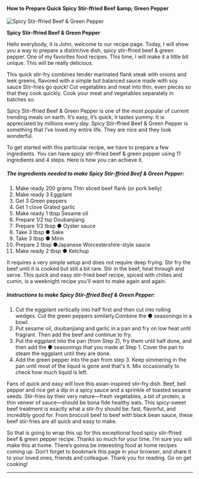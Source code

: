             

#### How to Prepare Quick Spicy Stir-ffried Beef &amp;amp; Green Pepper

![Spicy Stir-ffried Beef &amp; Green Pepper](https://img-global.cpcdn.com/recipes/5288105404792832/751x532cq70/spicy-stir-ffried-beef-green-pepper-recipe-main-photo.jpg)

**Spicy Stir-ffried Beef &amp; Green Pepper**

Hello everybody, it is John, welcome to our recipe page. Today, I will show you a way to prepare a distinctive dish, spicy stir-ffried beef & green pepper. One of my favorites food recipes. This time, I will make it a little bit unique. This will be really delicious.

This quick stir-fry combines tender marinated flank steak with onions and leek greens, flavored with a simple but balanced sauce made with soy sauce Stir-fries go quick! Cut vegetables and meat into thin, even pieces so that they cook quickly. Cook your meat and vegetables separately in batches so.

Spicy Stir-ffried Beef & Green Pepper is one of the most popular of current trending meals on earth. It’s easy, it’s quick, it tastes yummy. It is appreciated by millions every day. Spicy Stir-ffried Beef & Green Pepper is something that I’ve loved my entire life. They are nice and they look wonderful.

To get started with this particular recipe, we have to prepare a few ingredients. You can have spicy stir-ffried beef & green pepper using 11 ingredients and 4 steps. Here is how you can achieve it.

##### The ingredients needed to make Spicy Stir-ffried Beef & Green Pepper:

1.  Make ready 200 grams Thin sliced beef flank (or pork belly)
2.  Make ready 3 Eggplant
3.  Get 3 Green peppers
4.  Get 1 clove Grated garlic
5.  Make ready 1 tbsp Sesame oil
6.  Prepare 1/2 tsp Doubanjiang
7.  Prepare 1/2 tbsp ● Oyster sauce
8.  Take 3 tbsp ● Sake
9.  Take 3 tbsp ● Mirin
10.  Prepare 2 tbsp ●Japanese Worcestershire-style sauce
11.  Make ready 2 tbsp ● Ketchup

It requires a very simple setup and does not require deep frying. Stir fry the beef until it is cooked but still a bit rare. Stir in the beef, heat through and serve. This quick and easy stir-fried beef recipe, spiced with chilies and cumin, is a weeknight recipe you'll want to make again and again.

##### Instructions to make Spicy Stir-ffried Beef & Green Pepper:

1.  Cut the eggplant vertically into half first and then cut into rolling wedges. Cut the green peppers similarly.Combine the ● seasonings in a bowl.
2.  Put sesame oil, doubanjiang and garlic in a pan and fry on low heat until fragrant. Then add the beef and continue to fry.
3.  Put the eggplant into the pan (from Step 2), fry them until half done, and then add the ● seasonings that you made at Step 1. Cover the pan to steam the eggplant until they are done.
4.  Add the green pepper into the pan from step 3. Keep simmering in the pan until most of the liquid is gone and that's it. Mix occasionally to check how much liquid is left.

Fans of quick and easy will love this asian-inspired stir-fry dish. Beef, bell pepper and rice get a dip in a spicy sauce and a sprinkle of toasted sesame seeds. Stir-fries by their very nature—fresh vegetables, a bit of protein, a thin veneer of sauce—should be bona fide healthy eats. This spicy-sweet beef treatment is exactly what a stir-fry should be: fast, flavorful, and incredibly good for. From broccoli beef to beef with black bean sauce, these beef stir-fries are all quick and easy to make.

So that is going to wrap this up for this exceptional food spicy stir-ffried beef & green pepper recipe. Thanks so much for your time. I’m sure you will make this at home. There’s gonna be interesting food at home recipes coming up. Don’t forget to bookmark this page in your browser, and share it to your loved ones, friends and colleague. Thank you for reading. Go on get cooking!

* * *